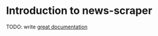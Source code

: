 # Introduction to news-scraper

TODO: write [great documentation](http://jacobian.org/writing/what-to-write/)
